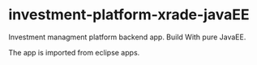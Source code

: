 # investment-platform-xrade-javaEE
Investment managment platform backend app. Build With pure JavaEE.

The app is imported from eclipse apps.
